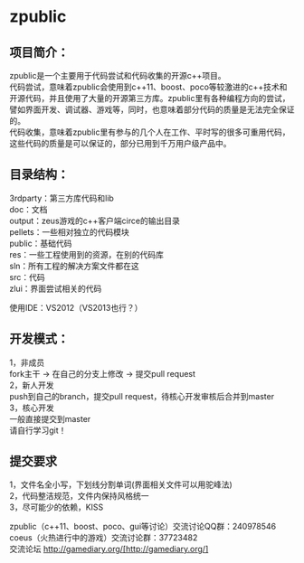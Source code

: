 zpublic
=======
  
  
项目简介：
----------
zpublic是一个主要用于代码尝试和代码收集的开源c++项目。  
代码尝试，意味着zpublic会使用到c++11、boost、poco等较激进的c++技术和开源代码，并且使用了大量的开源第三方库。zpublic里有各种编程方向的尝试，譬如界面开发、调试器、游戏等，同时，也意味着部分代码的质量是无法完全保证的。  
代码收集，意味着zpublic里有参与的几个人在工作、平时写的很多可重用代码，这些代码的质量是可以保证的，部分已用到千万用户级产品中。  

目录结构：
----------
3rdparty：第三方库代码和lib  
doc：文档  
output：zeus游戏的c++客户端circe的输出目录  
pellets：一些相对独立的代码模块  
public：基础代码  
res：一些工程使用到的资源，在别的代码库  
sln：所有工程的解决方案文件都在这  
src：代码  
zlui：界面尝试相关的代码  

使用IDE：VS2012（VS2013也行？）

开发模式：
----------
1，非成员  
	fork主干 -> 在自己的分支上修改 -> 提交pull request  
2，新人开发  
	push到自己的branch，提交pull request，待核心开发审核后合并到master  
3，核心开发  
	一般直接提交到master  
请自行学习git！

提交要求
----------
1，文件名全小写，下划线分割单词(界面相关文件可以用驼峰法)  
2，代码整洁规范，文件内保持风格统一  
3，尽可能少的依赖，KISS  

zpublic（c++11、boost、poco、gui等讨论）交流讨论QQ群：240978546  
coeus（火热进行中的游戏）交流讨论群：37723482  
交流论坛 http://gamediary.org/[http://gamediary.org/]